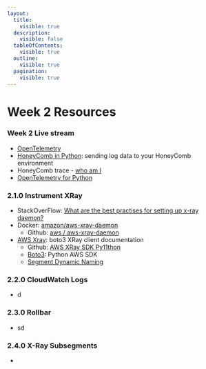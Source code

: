 ```yaml
---
layout:
  title:
    visible: true
  description:
    visible: false
  tableOfContents:
    visible: true
  outline:
    visible: true
  pagination:
    visible: true
---
```


# Week 2 Resources

### **Week 2 Live stream**

* [OpenTelemetry](https://opentelemetry.io/)
* [HoneyComb in Python](https://docs.honeycomb.io/getting-data-in/opentelemetry/python-distro/): sending log data to your HoneyComb environment
* HoneyComb trace - [who am I](https://honeycomb-whoami.glitch.me/)
* [OpenTelemetry for Python](https://docs.honeycomb.io/getting-data-in/opentelemetry/python-distro/)

### 2.1.0 Instrument XRay

* StackOverFlow: [What are the best practises for setting up x-ray daemon?](https://stackoverflow.com/questions/54236375/what-are-the-best-practises-for-setting-up-x-ray-daemon)
* Docker: [amazon/aws-xray-daemon](https://hub.docker.com/r/amazon/aws-xray-daemon)
  * Github: [aws / aws-xray-daemon](https://github.com/aws/aws-xray-daemon)
* [AWS Xray](https://boto3.amazonaws.com/v1/documentation/api/latest/reference/services/xray.html): boto3 XRay client documentation
  * Github: [AWS XRay SDK Py11thon](https://github.com/aws/aws-xray-sdk-python)
  * [Boto3](https://github.com/boto/boto3): Python AWS SDK
  * [Segment Dynamic Naming](https://docs.aws.amazon.com/xray-sdk-for-python/latest/reference/configurations.html#segment-dynamic-naming)

### 2.2.0 CloudWatch Logs

* d

### 2.3.0 Rollbar

* sd

### 2.4.0 X-Ray Subsegments

*

